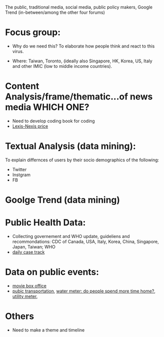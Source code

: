 The public, traditional media, social media, public policy makers, Google Trend (in-between/among the other four forums)

# Focus group:
- Why do we need this?  To elaborate how people think and react to this virus.
* Where:  Taiwan, Toronto, (ideally also Singapore, HK, Korea, US, Italy and other IMIC (low to middle income countries).

# Content Analysis/frame/thematic...of news media  WHICH ONE?
* Need to develop coding book for coding
* [Lexis-Nexis price](https://www.lexisnexis.ca/en-ca/terms/quicklaw-per-search-pricing.page)

# Textual Analysis (data mining):

To explain differnces of users by their socio demographics of the following: 
* Twitter
* Instgram
* FB

# Goolge Trend (data mining)

# Public Health Data:
* Collecting governement and WHO update, guideliens and recommondations: CDC of Canada, USA, Italy, Korea, China, Singapore, Japan, Taiwan; WHO
* [daily case track](https://www.worldometers.info/coronavirus/)

# Data on public events:
* [movie box office](https://www.boxofficemojo.com/calendar/?ref_=bo_nb_in_tab)
* [pubic transportation](), [water meter: do people spend more time home?](), [utility meter](), 

# Others
* Need to make a theme and timeline
